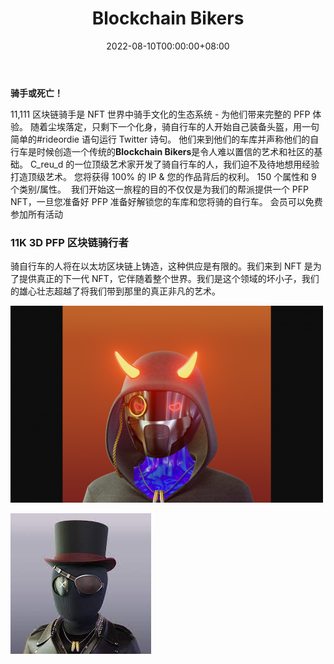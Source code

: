 ﻿---
title: "Blockchain Bikers"
description: "售罄 | 4.2k 拥有者 |💣 11,111 3D NFT 骑手收藏 | 🏍 PFP Blockchain Biker Gang | RideOrDie |"
date: 2022-08-10T00:00:00+08:00
lastmod: 2022-08-10T00:00:00+08:00
draft: false
authors: ["crazyxuanshao"]
featuredImage: "blockchain-bikers.png"
tags: ["Collectibles","Blockchain Bikers"]
categories: ["nfts"]
nfts: ["Collectibles"]
blockchain: "ETH"
website: "https://bikersnft.com/?utm_source=DappRadar&utm_medium=deeplink&utm_campaign=visit-website"
twitter: "https://twitter.com/bikersNFT"
discord: "https://discord.com/invite/aYT6shz2nT"
telegram: ""
github: ""
youtube: ""
twitch: ""
facebook: ""
instagram: ""
reddit: ""
medium: ""
steam: ""
gitbook: ""
googleplay: ""
appstore: ""
status: "Live"
weight: 
lightgallery: true
toc: true
pinned: false
recommend: false
recommend1: false
---
<p><strong>骑手或死亡！</strong></p>
<p>11,111 区块链骑手是 NFT 世界中骑手文化的生态系统 - 为他们带来完整的 PFP 体验。 随着尘埃落定，只剩下一个化身，骑自行车的人开始自己装备头盔，用一句简单的#rideordie 语句运行 Twitter 诗句。 他们来到他们的车库并声称他们的自行车是时候创造一个传统的<strong>Blockchain Bikers</strong>是令人难以置信的艺术和社区的基础。 C_reu_d 的一位顶级艺术家开发了骑自行车的人，我们迫不及待地想用经验打造顶级艺术。 您将获得 100% 的 IP &amp; 您的作品背后的权利。 150 个属性和 9 个类别/属性。 ‍ 我们开始这一旅程的目的不仅仅是为我们的帮派提供一个 PFP NFT，一旦您准备好 PFP 准备好解锁您的车库和您将骑的自行车。 会员可以免费参加所有活动</p>

### 11K 3D PFP 区块链骑行者

骑自行车的人将在以太坊区块链上铸造，这种供应是有限的。我们来到 NFT 是为了提供真正的下一代 NFT，它伴随着整个世界。我们是这个领域的坏小子，我们的雄心壮志超越了将我们带到那里的真正非凡的艺术。

![dasd](dasd.png)

![sdiaun](sdiaun.png)